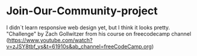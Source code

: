 # Join-Our-Community-project

I didn´t learn responsive web design yet, but I think it looks pretty. 
"Challenge" by Zach Gollwitzer from his course on freecodecamp channel (https://www.youtube.com/watch?v=zJSY8tbf_ys&t=61910s&ab_channel=freeCodeCamp.org)
